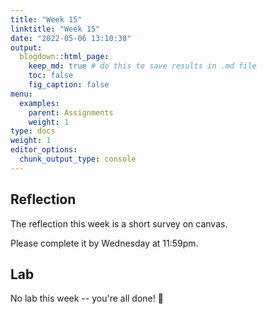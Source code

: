 ```yaml
---
title: "Week 15"
linktitle: "Week 15"
date: "2022-05-06 13:10:38"
output:
  blogdown::html_page:
    keep_md: true # do this to save results in .md file
    toc: false
    fig_caption: false
menu:
  examples:
    parent: Assignments
    weight: 1
type: docs
weight: 1
editor_options:
  chunk_output_type: console
---
```


## Reflection

The reflection this week is a short survey on canvas.

Please complete it by Wednesday at 11:59pm.


## Lab

No lab this week -- you're all done! 🎉
